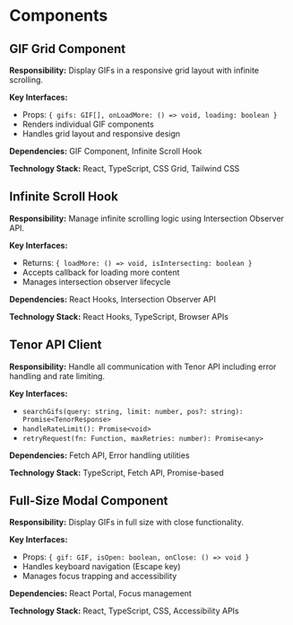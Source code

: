 # Components

## GIF Grid Component

**Responsibility:** Display GIFs in a responsive grid layout with infinite scrolling.

**Key Interfaces:**

- Props: `{ gifs: GIF[], onLoadMore: () => void, loading: boolean }`
- Renders individual GIF components
- Handles grid layout and responsive design

**Dependencies:** GIF Component, Infinite Scroll Hook

**Technology Stack:** React, TypeScript, CSS Grid, Tailwind CSS

## Infinite Scroll Hook

**Responsibility:** Manage infinite scrolling logic using Intersection Observer API.

**Key Interfaces:**

- Returns: `{ loadMore: () => void, isIntersecting: boolean }`
- Accepts callback for loading more content
- Manages intersection observer lifecycle

**Dependencies:** React Hooks, Intersection Observer API

**Technology Stack:** React Hooks, TypeScript, Browser APIs

## Tenor API Client

**Responsibility:** Handle all communication with Tenor API including error handling and rate limiting.

**Key Interfaces:**

- `searchGifs(query: string, limit: number, pos?: string): Promise<TenorResponse>`
- `handleRateLimit(): Promise<void>`
- `retryRequest(fn: Function, maxRetries: number): Promise<any>`

**Dependencies:** Fetch API, Error handling utilities

**Technology Stack:** TypeScript, Fetch API, Promise-based

## Full-Size Modal Component

**Responsibility:** Display GIFs in full size with close functionality.

**Key Interfaces:**

- Props: `{ gif: GIF, isOpen: boolean, onClose: () => void }`
- Handles keyboard navigation (Escape key)
- Manages focus trapping and accessibility

**Dependencies:** React Portal, Focus management

**Technology Stack:** React, TypeScript, CSS, Accessibility APIs
